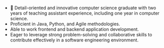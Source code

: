 - 👋 Detail-oriented and innovative computer science graduate with two years of teaching assistant experience, including one year in computer science.
- Proficient in Java, Python, and Agile methodologies.
- Able to work frontend and backend application development.
- Eager to leverage strong problem-solving and collaborative skills to contribute effectively in a software engineering environment.

<!---
yang7242/yang7242 is a ✨ special ✨ repository because its `README.md` (this file) appears on your GitHub profile.
You can click the Preview link to take a look at your changes.
--->

